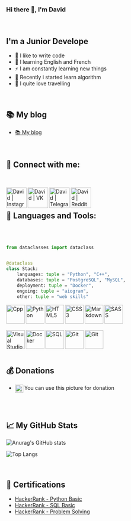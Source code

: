 ### Hi there 👋, I'm David

<br />

## I'm a Junior Develope

 - 💪 I like to write code
 - 🎉 I learning English and French
 - ⚡ I am constantly learning new things
 - 👑 Recently i started learn algorithm
 - 🤙 I quite love travelling 

<br />

## 📚 My blog
- [📚 My blog](https://t.me/Dromanovicz)
<br />


## 📱 Connect with me:

<br />

[<img align="left" alt="David | Instagram" width="55px" src="https://cdn.icon-icons.com/icons2/1175/PNG/512/1489615321-instagram_81933.png" />][instagram]
[<img align="left" alt="David | VK" width="55px" src="https://cdn.icon-icons.com/icons2/1175/PNG/512/1489615310-vk_81922.png" />][vk]
[<img align="left" alt="David | Telegram" width="55px" src="https://cdn.icon-icons.com/icons2/1175/PNG/512/1489615327-telegram_81927.png" />][telegram]
[<img align="left" alt="David | Reddit" width="55px" src="https://cdn.icon-icons.com/icons2/1175/PNG/512/1489615305-reddit_81918.png" />][reddit]

<br />

<br />

## 🧰 Languages and Tools:

<br />
<br />

```python
from dataclasses import dataclass


@dataclass
class Stack:
    languages: tuple = "Python", "C++",
    databases: tuple = "PostgreSQL", "MySQL",
    deployment: tuple = "Docker",
    ongoing: tuple = "aiogram",
    other: tuple = "web skills"

```



<img align="left" alt="Cpp" width="50px" src="https://cdn.icon-icons.com/icons2/1822/PNG/128/cpp_115528.png" />
<img align="left" alt="Python" width="50px" src="https://cdn.icon-icons.com/icons2/1822/PNG/128/py_115518.png" />
<img align="left" alt="HTML5" width="50px" src="https://cdn.icon-icons.com/icons2/1822/PNG/128/html_115524.png" />
<img align="left" alt="CSS3" width="50px" src="https://cdn.icon-icons.com/icons2/1822/PNG/128/css_115514.png" />
<img align="left" alt="Markdown" width="50px" src="https://cdn.icon-icons.com/icons2/1822/PNG/128/md_115523.png" />
<img align="left" alt="SASS" width="50px" src="https://cdn.icon-icons.com/icons2/1822/PNG/128/scss_115520.png" />

<br /><br /><br /><br />
<img align="left" alt="Visual Studio Code" width="50px" src="https://cdn.icon-icons.com/icons2/195/PNG/256/Visual_Studio_23517.png" />
<img align="left" alt="Docker" width="50px" src="https://cdn.icon-icons.com/icons2/2107/PNG/512/folder_type_docker_icon_129981.png" />
<img align="left" alt="SQL" width="50px" src="https://cdn.icon-icons.com/icons2/2415/PNG/512/postgresql_plain_wordmark_logo_icon_146390.png" />
<img align="left" alt="Git" width="50px" src="https://upload.wikimedia.org/wikipedia/commons/thumb/3/3f/Git_icon.svg/97px-Git_icon.svg.png" />
<img align="left" alt="Git" width="50px" src="https://cdn4.iconfinder.com/data/icons/logos-and-brands/512/348_Ubuntu_logo-256.png" />



<br />
<br />
<br />

## 💰 Donations
- You can use this picture for donation
[<img align="left" alt="Donat | Donat" width="22px" src="https://image.flaticon.com/icons/png/512/1048/1048384.png" />][Donat]

<br />
<br />


## 📈 My GitHub Stats
![Anurag's GitHub stats](https://github-readme-stats.vercel.app/api?username=DavidRomanovizc&show_icons=true&theme=radical)
<br />

![Top Langs](https://github-readme-stats.vercel.app/api/top-langs/?username=DavidRomanovizc&langs_count=8)

<br />


## :scroll: Certifications
- [HackerRank - Python Basic](https://www.hackerrank.com/certificates/dff3e36a9433)
- [HackerRank - SQL Basic](https://www.hackerrank.com/certificates/1b20f11f2ffb)
- [HackerRank - Problem Solving](https://www.hackerrank.com/certificates/51c24d77f073)


[instagram]: https://www.instagram.com/david_romanowicz/
[vk]: https://vk.com/davidroman0v
[Donat]: https://www.donationalerts.com/r/david_romanov
[telegram]: https://t.me/DRomanovizc
[reddit]: https://www.reddit.com/user/Dromanovicz

